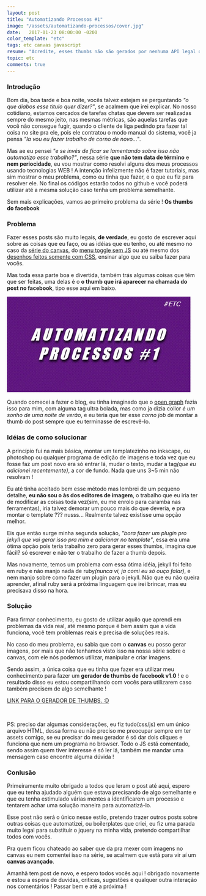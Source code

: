 ```yaml
---
layout: post
title: "Automatizando Processos #1"
image: "/assets/automatizando-processos/cover.jpg"
date:   2017-01-23 08:00:00 -0200
color_template: "etc"
tags: etc canvas javascript
resume: "Acredite, esses thumbs não são gerados por nenhuma API legal do facebook, todos são feitos manualmente. Ou pelo menos antigamente eram..."
topic: etc
comments: true
---
```


<h3>Introdução</h3>
<p>Bom dia, boa tarde e boa noite, vocês talvez estejam se perguntando <i>"o que diabos esse titulo quer dizer?"</i>, se acalmem que irei explicar. No nosso cotidiano, estamos cercados de tarefas chatas que devem ser realizadas sempre do mesmo jeito, nas mesmas métricas, são aquelas tarefas que você não consegue fugir, quando o cliente de liga pedindo pra fazer tal coisa no site pra ele, pois ele contratou o modo manual do sistema, você ja pensa <i>"la vou eu fazer trabalho de corno de novo..."</i>.</p>
<p>Mas ae eu pensei <i>"e se invés de ficar se lamentando sobre isso não automatizo esse trabalho?"</i>, nessa série <b>que não tem data de término</b> e <b>nem periocidade</b>, eu vou mostrar como resolvi alguns dos meus processos usando tecnologias WEB ! A intenção infelizmente não é fazer tutoriais, mas sim mostrar o meu problema, como eu tinha que fazer, e o que eu fiz para resolver ele. No final os códigos estarão todos no github e você poderá utilizar até a mesma solução caso tenha um problema semelhante.</p>
<p>Sem mais explicações, vamos ao primeiro problema da série ! <b>Os thumbs do facebook</b></p>

<h3>Problema</h3>
<p>Fazer esses posts são muito legais, <b>de verdade</b>, eu gosto de escrever aqui sobre as coisas que eu faço, ou as idéias que eu tenho, ou até mesmo no caso da <a href="/2016/01/07/bem-vindo-ao-canvas">série do canvas</a>, do <a href="/2017/01/19/menu-toggle-sem-javascript">menu toggle sem JS</a> ou até mesmo dos <a href="/2017/01/17/desenhos-somente-com-css"> desenhos feitos somente com CSS</a>, ensinar algo que eu saiba fazer para vocês.</p>
<p>Mas toda essa parte boa e divertida, também trás algumas coisas que têm que ser feitas, uma delas é o <b>o thumb que irá aparecer na chamada do post no facebook</b>, tipo esse aqui em baixo.</p>
<img src="/assets/automatizando-processos/cover.jpg" alt="">
<p>Quando comecei a fazer o blog, eu tinha imaginado que o <a href="http://ogp.me/">open graph</a> fazia isso para mim, com alguma tag ultra bolada, mas como ja dizia collor <i>é um sonho de uma noite de verão</i>, e eu teria que ter esse <i>corno job</i> de montar a thumb do post sempre que eu terminasse de escrevê-lo.</p>

<h3>Idéias de como solucionar</h3>
<p>A princípio fui na mais básica, montar um templatezinho no inkscape, ou photoshop ou qualquer programa de edição de imagens e toda vez que eu fosse faz um post novo era só entrar lá, mudar o texto, mudar a tag<i>(que eu adicionei recentemente)</i>, a cor de fundo. Nada que uns 3~5 min não resolvam !</p>
<p>Eu até tinha aceitado bem esse método mas lembrei de um pequeno detalhe, <b>eu não sou o às dos editores de imagem</b>, o trabalho que eu iria ter de modificar as coisas toda vez(sim, eu me enrolo para caramba nas ferramentas), iria talvez demorar um pouco mais do que deveria, e pra montar o template ??? nusss... Realmente talvez existisse uma opção melhor.</p>
<p>Eis que então surge minha segunda solução, <i>"bora fazer um plugin pro jekyll que vai gerar isso pra mim e adicionar no template"</i>, essa era uma ótima opção pois teria trabalho zero para gerar esses thumbs, imagina que fácil? só escrever e não ter o trabalho de fazer a thumb depois.</p>
<p>Mas novamente, temos um problema com essa ótima idéia, jekyll foi feito em ruby e não manjo nada de ruby<i>(nunca vi, ja comi eu só ouço falar)</i>, e nem manjo sobre como fazer um plugin para o jekyll. Não que eu não queira aprender, afinal ruby será a próxima linguagem que irei brincar, mas eu precisava disso na hora.</p>

<h3>Solução</h3>
<p>Para firmar conhecimento, eu gosto de utilizar aquilo que aprendi em problemas da vida real, até mesmo porque é bem assim que a vida funciona, você tem problemas reais e precisa de soluções reais.</p>
<p>No caso do meu problema, eu sabia que com o <b>canvas</b> eu posso gerar imagens, por mais que não tenhamos visto isso na nossa série sobre o canvas, com ele nós podemos utilizar, manipular e criar imagens.</p>
<p>Sendo assim, a única coisa que eu tinha que fazer era utilizar meu conhecimento para fazer um <b>gerador de thumbs de facebook v1.0</b> ! e o resultado disso eu estou compartilhando com vocês para utilizarem caso também precisem de algo semelhante !</p>
<p><a href="https://github.com/MathMesquita/facebookThumbGenerator/blob/master/modelo.html">LINK PARA O GERADOR DE THUMBS. :D</a></p>
<img src="http://i.giphy.com/26n62j7cS0aZOYCu4.gif" alt="">
<p>PS: preciso dar algumas considerações, eu fiz tudo(css/js) em um único arquivo HTML, dessa forma eu não preciso me preocupar sempre em ter assets comigo, se eu precisar do meu gerador é só dar dois cliques e funciona que nem um programa no browser. Todo o JS está comentado, sendo assim quem tiver interesse é só ler lá, também me mandar uma mensagem caso encontre alguma dúvida !</p>

<h3>Conlusão</h3>
<p>Primeiramente muito obrigado a todos que leram o post até aqui, espero que eu tenha ajudado alguém que estava precisando de algo semelhante e que eu tenha estimulado várias mentes a identificarem um processo e tentarem achar uma solução maneira para automatizá-lo.</p>
<p>Esse post não será o único nesse estilo, pretendo trazer outros posts sobre outras coisas que automatizei, ou boilerplates que criei, <stroke>eu fiz uma parada muito legal para substituir o jquery na minha vida</stroke>, pretendo compartilhar todos com vocês.</p>
<p>Pra quem ficou chateado ao saber que da pra mexer com imagens no canvas eu nem comentei isso na série, se acalmem que está para vir aí um <b>canvas avançado</b>.</p>
<p>Amanhã tem post de novo, e espero todos vocês aqui ! obrigado novamente e estou a espera de duvidas, criticas, sugestões e qualquer outra interação nos comentários ! Passar bem e até a próxima !</p>